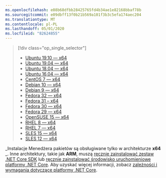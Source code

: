 ```yaml
---
ms.openlocfilehash: e08b68dfbb28425765fd4b34ae1e82168bbaf78b
ms.sourcegitcommit: e09dbff13f0b21b569a101f3b3c5efa174aec204
ms.translationtype: MT
ms.contentlocale: pl-PL
ms.lasthandoff: 05/01/2020
ms.locfileid: "82624855"
---
```


> [!div class="op_single_selector"]
>
> - [Ubuntu 19,10 — x64](../linux-package-manager-ubuntu-1910.md)
> - [Ubuntu 19,04 — x64](../linux-package-manager-ubuntu-1904.md)
> - [Ubuntu 18,04 — x64](../linux-package-manager-ubuntu-1804.md)
> - [Ubuntu 16,04 — x64](../linux-package-manager-ubuntu-1604.md)
> - [CentOS 7 — x64](../linux-package-manager-centos7.md)
> - [Debian 10 — x64](../linux-package-manager-debian10.md)
> - [Debian 9 — x64](../linux-package-manager-debian9.md)
> - [Fedora 32 — x64](../linux-package-manager-fedora32.md)
> - [Fedora 31 – x64](../linux-package-manager-fedora31.md)
> - [Fedora 30 — x64](../linux-package-manager-fedora30.md)
> - [Fedora 29 — x64](../linux-package-manager-fedora29.md)
> - [OpenSUSE 15 — x64](../linux-package-manager-opensuse15.md)
> - [RHEL 8 — x64](../linux-package-manager-rhel8.md)
> - [RHEL 7 — x64](../linux-package-manager-rhel7.md)
> - [SLES 15 — x64](../linux-package-manager-sles15.md)
> - [SLES 12 — x64](../linux-package-manager-sles12.md)

_Instalacje Menedżera pakietów są obsługiwane tylko w architekturze **x64** _. Inne architektury, takie jak **ARM**, muszą [ręcznie zainstalować zestaw .NET Core SDK](../sdk.md?pivots=os-linux#download-and-manually-install) lub [ręcznie zainstalować środowisko uruchomieniowe platformy .NET Core](../runtime.md?pivots=os-linux#download-and-manually-install). Aby uzyskać więcej informacji, zobacz [zależności i wymagania dotyczące platformy .NET Core](../dependencies.md).
